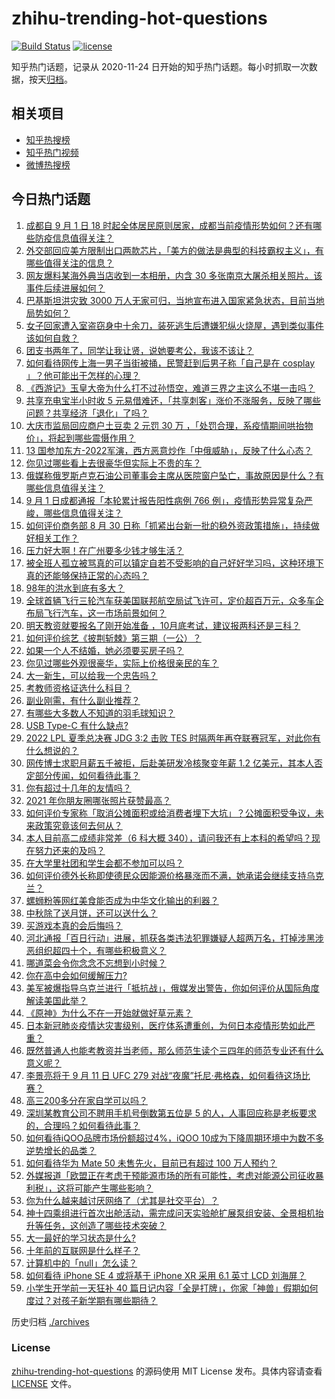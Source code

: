 # zhihu-trending-hot-questions

[![Build Status](https://github.com/justjavac/zhihu-trending-hot-questions/workflows/ci/badge.svg?branch=master)](https://github.com/justjavac/zhihu-trending-hot-questions/actions)
[![license](https://img.shields.io/github/license/justjavac/zhihu-trending-hot-questions)](https://github.com/justjavac/zhihu-trending-hot-questions/blob/master/LICENSE)

知乎热门话题，记录从 2020-11-24 日开始的知乎热门话题。每小时抓取一次数据，按天[归档](./archives)。

## 相关项目

- [知乎热搜榜](https://github.com/justjavac/zhihu-trending-top-search)
- [知乎热门视频](https://github.com/justjavac/zhihu-trending-hot-video)
- [微博热搜榜](https://github.com/justjavac/weibo-trending-hot-search)

## 今日热门话题

<!-- BEGIN -->
<!-- 最后更新时间 Fri Sep 02 2022 06:13:44 GMT+0800 (China Standard Time) -->

1. [成都自 9 月 1 日 18 时起全体居民原则居家，成都当前疫情形势如何？还有哪些防疫信息值得关注？](https://www.zhihu.com/question/551167630)
1. [外交部回应美方限制出口两款芯片，「美方的做法是典型的科技霸权主义」，有哪些值得关注的信息？](https://www.zhihu.com/question/551201618)
1. [网友爆料某海外典当店收到一本相册，内含 30 多张南京大屠杀相关照片。该事件后续进展如何？](https://www.zhihu.com/question/551192807)
1. [巴基斯坦洪灾致 3000 万人无家可归，当地宣布进入国家紧急状态，目前当地局势如何？](https://www.zhihu.com/question/550139156)
1. [女子回家遭入室盗窃身中十余刀，装死逃生后遭嫌犯纵火烧屋，遇到类似事件该如何自救？](https://www.zhihu.com/question/551088712)
1. [团支书两年了，同学让我让贤，说她要考公，我该不该让？](https://www.zhihu.com/question/550752426)
1. [如何看待网传上海一男子当街被捅，民警赶到后男子称「自己是在 cosplay 」？他可能出于怎样的心理？](https://www.zhihu.com/question/550729670)
1. [《西游记》玉皇大帝为什么打不过孙悟空，难道三界之主这么不堪一击吗？](https://www.zhihu.com/question/550919647)
1. [共享充电宝半小时收 5 元易借难还，「共享刺客」涨价不涨服务，反映了哪些问题？共享经济「退化」了吗？](https://www.zhihu.com/question/551060269)
1. [大庆市监局回应商户土豆卖 2 元罚 30 万 ，「处罚合理，系疫情期间哄抬物价」，将起到哪些震慑作用？](https://www.zhihu.com/question/550999483)
1. [13 国参加东方-2022军演，西方恶意炒作「中俄威胁」，反映了什么心态？](https://www.zhihu.com/question/551217872)
1. [你见过哪些看上去很豪华但实际上不贵的车？](https://www.zhihu.com/question/551036291)
1. [俄媒称俄罗斯卢克石油公司董事会主席从医院窗户坠亡，事故原因是什么？有哪些信息值得关注？](https://www.zhihu.com/question/551207570)
1. [9 月 1 日成都通报「本轮累计报告阳性病例 766 例」，疫情形势异常复杂严峻，哪些信息值得关注？](https://www.zhihu.com/question/551206483)
1. [如何评价商务部 8 月 30 日称「抓紧出台新一批的稳外资政策措施」，持续做好相关工作？](https://www.zhihu.com/question/550803618)
1. [压力好大啊！在广州要多少钱才够生活？](https://www.zhihu.com/question/319719717)
1. [被全班人孤立被骂真的可以镇定自若不受影响的自己好好学习吗，这种环境下真的还能够保持正常的心态吗？](https://www.zhihu.com/question/462886411)
1. [98年的洪水到底有多大？](https://www.zhihu.com/question/36227388)
1. [全球首辆飞行三轮汽车获美国联邦航空局试飞许可，定价超百万元，众多车企布局飞行汽车，这一市场前景如何？](https://www.zhihu.com/question/551061037)
1. [明天教资就要报名了刚开始准备 ，10月底考试，建议报两科还是三科？](https://www.zhihu.com/question/483981628)
1. [如何评价综艺《披荆斩棘》第三期（一公）？](https://www.zhihu.com/question/551172409)
1. [如果一个人不结婚，她必须要买房子吗？](https://www.zhihu.com/question/550078385)
1. [你见过哪些外观很豪华，实际上价格很亲民的车？](https://www.zhihu.com/question/551110386)
1. [大一新生，可以给我一个忠告吗？](https://www.zhihu.com/question/551228114)
1. [考教师资格证选什么科目？](https://www.zhihu.com/question/387626830)
1. [副业刚需，有什么副业推荐？](https://www.zhihu.com/question/377759357)
1. [有哪些大多数人不知道的羽毛球知识？](https://www.zhihu.com/question/21917140)
1. [USB Type-C 有什么缺点?](https://www.zhihu.com/question/37962306)
1. [2022 LPL 夏季总决赛 JDG 3:2 击败 TES 时隔两年再夺联赛冠军，对此你有什么想说的？](https://www.zhihu.com/question/551204252)
1. [网传博士求职月薪五千被拒，后赴美研发冷核聚变年薪 1.2 亿美元，其本人否定部分传闻，如何看待此事？](https://www.zhihu.com/question/550982155)
1. [你有超过十几年的友情吗？](https://www.zhihu.com/question/550814499)
1. [2021 年你朋友圈哪张照片获赞最高？](https://www.zhihu.com/question/505025956)
1. [如何评价专家称「取消公摊面积或给消费者埋下大坑」？公摊面积受争议，未来政策究竟该何去何从？](https://www.zhihu.com/question/551173945)
1. [本人目前高二成绩非常差（6 科大概 340），请问我还有上本科的希望吗？现在努力还来的及吗？](https://www.zhihu.com/question/550885623)
1. [在大学里社团和学生会都不参加可以吗？](https://www.zhihu.com/question/551067326)
1. [如何评价德外长称即使德民众因能源价格暴涨而不满，她承诺会继续支持乌克兰？](https://www.zhihu.com/question/551179774)
1. [螺蛳粉等网红美食能否成为中华文化输出的利器？](https://www.zhihu.com/question/551061094)
1. [中秋除了送月饼，还可以送什么？](https://www.zhihu.com/question/550564836)
1. [买游戏本真的会后悔吗？](https://www.zhihu.com/question/545939065)
1. [河北通报「百日行动」进展，抓获各类违法犯罪嫌疑人超两万名，打掉涉黑涉恶组织超四十个，有哪些积极意义？](https://www.zhihu.com/question/551183467)
1. [哪道菜会令你念念不忘想到小时候？](https://www.zhihu.com/question/548816086)
1. [你在高中会如何缓解压力?](https://www.zhihu.com/question/550593682)
1. [美军被爆指导乌克兰进行「抵抗战」，俄媒发出警告，你如何评价从国际角度解读美国此举？](https://www.zhihu.com/question/550551795)
1. [《原神》为什么不在一开始就做好草元素？](https://www.zhihu.com/question/542079430)
1. [日本新冠肺炎疫情达灾害级别，医疗体系遭重创，为何日本疫情形势如此严重？](https://www.zhihu.com/question/550839292)
1. [既然普通人也能考教资并当老师，那么师范生读个三四年的师范专业还有什么意义呢？](https://www.zhihu.com/question/424239001)
1. [李景亮将于 9 月 11 日 UFC 279 对战“夜魔”托尼·弗格森，如何看待这场比赛？](https://www.zhihu.com/question/549341459)
1. [高三200多分在家自学可以吗？](https://www.zhihu.com/question/550669481)
1. [深圳某教育公司不聘用手机号倒数第五位是 5 的人，人事回应称是老板要求的，合理吗？如何看待此事？](https://www.zhihu.com/question/551038123)
1. [如何看待iQOO品牌市场份额超过4%，iQOO 10成为下降周期环境中为数不多逆势增长的品类？](https://www.zhihu.com/question/551176214)
1. [如何看待华为 Mate 50 未售先火，目前已有超过 100 万人预约？](https://www.zhihu.com/question/550557452)
1. [外媒报道「欧盟正在考虑干预能源市场的所有可能性，考虑对能源公司征收暴利税」，这将可能产生哪些影响？](https://www.zhihu.com/question/551198319)
1. [你为什么越来越讨厌网络了（尤其是社交平台）？](https://www.zhihu.com/question/385397091)
1. [神十四乘组进行首次出舱活动，需完成问天实验舱扩展泵组安装、全景相机抬升等任务，这创造了哪些技术突破？](https://www.zhihu.com/question/551103449)
1. [大一最好的学习状态是什么?](https://www.zhihu.com/question/436598583)
1. [十年前的互联网是什么样子？](https://www.zhihu.com/question/322760478)
1. [计算机中的「null」怎么读？](https://www.zhihu.com/question/549740924)
1. [如何看待 iPhone SE 4 或将基于 iPhone XR 采用 6.1 英寸 LCD 刘海屏？](https://www.zhihu.com/question/550809061)
1. [小学生开学前一天狂补 40 篇日记内容「全是打牌」，你家「神兽」假期如何度过？对孩子新学期有哪些期待？](https://www.zhihu.com/question/551150336)

<!-- END -->

历史归档 [./archives](./archives)

### License

[zhihu-trending-hot-questions](https://github.com/justjavac/zhihu-trending-hot-questions)
的源码使用 MIT License 发布。具体内容请查看 [LICENSE](./LICENSE) 文件。
